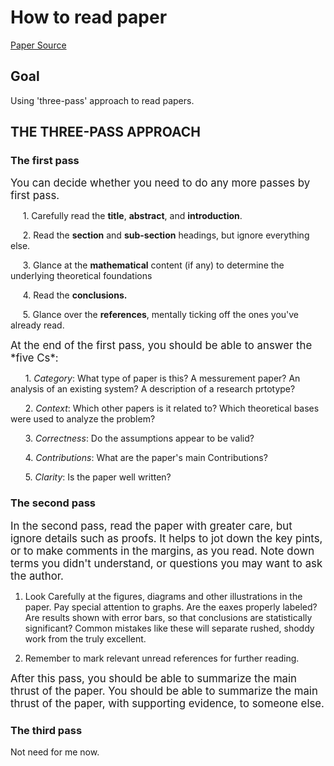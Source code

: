 # How to read paper

[Paper Source](http://blizzard.cs.uwaterloo.ca/keshav/home/Papers/data/07/paper-reading.pdf)

## Goal

Using 'three-pass' approach to read papers.

## THE THREE-PASS APPROACH

### The first pass

<p><big> You can decide whether you need to do any more passes by first pass.</p></big>

&nbsp; &nbsp;&nbsp;&nbsp;1. Carefully read the **title**, **abstract**, and **introduction**.

&nbsp; &nbsp;&nbsp;&nbsp;2. Read the **section** and **sub-section** headings, but ignore everything else.

&nbsp; &nbsp;&nbsp;&nbsp;3. Glance at the **mathematical** content (if any) to determine the underlying theoretical foundations

&nbsp; &nbsp;&nbsp;&nbsp;4. Read the **conclusions.**

&nbsp; &nbsp;&nbsp;&nbsp;5. Glance over the **references**, mentally ticking off the ones you've already read.

<p><big>At the end of the first pass, you should be able to answer the *five Cs*:</p></big>

&nbsp; &nbsp;&nbsp;&nbsp; 1. *Category*: What type of paper is this? A messurement paper? An analysis of an existing system? A description of a research prtotype?

&nbsp; &nbsp;&nbsp;&nbsp; 2. *Context*: Which other papers is it related to? Which theoretical bases were used to analyze the problem?

&nbsp; &nbsp;&nbsp;&nbsp; 3. *Correctness*: Do the assumptions appear to be valid?

&nbsp; &nbsp;&nbsp;&nbsp; 4. *Contributions*: What are the paper's main Contributions?

&nbsp; &nbsp;&nbsp;&nbsp; 5. *Clarity*: Is the paper well written?

### The second pass

<p><big>In the second pass, read the paper with greater care, but ignore details such as proofs. It helps to jot down the key pints, or to make comments in the margins, as you read. Note down terms you didn't understand, or questions you may want to ask the author. </p></big>

1. Look Carefully at the figures, diagrams and other illustrations in the paper. Pay special attention to graphs. Are the eaxes properly labeled? Are results shown with error bars, so that conclusions are statistically significant? Common mistakes like these will separate rushed, shoddy work from the truly excellent.

2. Remember to mark relevant unread references for further reading.

<p><big>After this pass, you should be able to summarize the main thrust of the paper. You should be able to summarize the main thrust of the paper, with supporting evidence, to someone else. </p></big>

### The third pass
Not need for me now.
